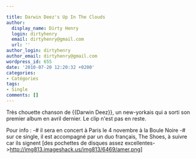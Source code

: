 ```yaml
---

title: Darwin Deez's Up In The Clouds
author:
  display_name: Dirty Henry
  login: dirtyhenry
  email: dirtyhenry@gmail.com
  url: ''
author_login: dirtyhenry
author_email: dirtyhenry@gmail.com
wordpress_id: 655
date: '2010-07-20 12:20:32 +0200'
categories:
- Catégories
tags:
- Single
comments: []
---
```

Très chouette chanson de {{Darwin Deez}}, un new-yorkais qui a sorti son premier album en avril dernier. Le clip n'est pas en reste.

Pour info :
-# il sera en concert à Paris le 4 novembre à la Boule Noire
-# sur ce single, il est accompagné par un duo français, The Shoes, à suivre car ils signent [des pochettes de disques assez excellentes->http://img813.imageshack.us/img813/6469/amer.png]

<object width="500" height="281"><param name="allowfullscreen" value="true" /><param name="allowscriptaccess" value="always" /><param name="movie" value="http://vimeo.com/moogaloop.swf?clip_id=12667669&amp;server=vimeo.com&amp;show_title=1&amp;show_byline=0&amp;show_portrait=0&amp;color=ff0179&amp;fullscreen=1" /><embed src="http://vimeo.com/moogaloop.swf?clip_id=12667669&amp;server=vimeo.com&amp;show_title=1&amp;show_byline=0&amp;show_portrait=0&amp;color=ff0179&amp;fullscreen=1" type="application/x-shockwave-flash" allowfullscreen="true" allowscriptaccess="always" width="500" height="281"></embed></object>
